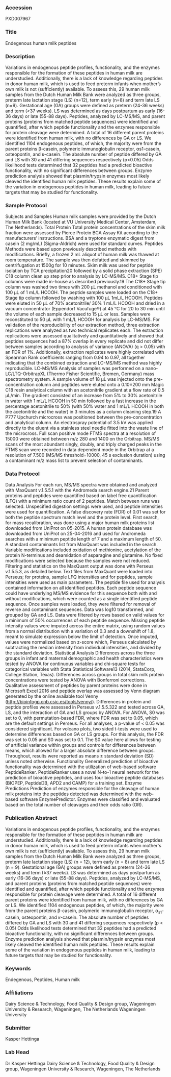 ### Accession
PXD007967

### Title
Endegenous human milk peptides

### Description
Variations in endogenous peptide profiles, functionality, and the enzymes responsible for the formation of these peptides in human milk are understudied. Additionally, there is a lack of knowledge regarding peptides in donor human milk, which is used to feed preterm infants when mother’s own milk is not (sufficiently) available. To assess this, 29 human milk samples from the Dutch Human Milk Bank were analyzed as three groups, preterm late lactation stage (LS) (n=12), term early (n=8) and term late LS (n=9). Gestational age (GA) groups were defined as preterm (24-36 weeks) and term (>37 weeks). LS was determined as days postpartum as early (16-36 days) or late (55-88 days). Peptides, analyzed by LC-MS/MS, and parent proteins (proteins from matched peptide sequences) were identified and quantified, after which peptide functionality and the enzymes responsible for protein cleavage were determined. A total of 16 different parent proteins were identified from human milk, with no differences by GA or LS. We identified 1104 endogenous peptides, of which, the majority were from the parent proteins β-casein, polymeric immunoglobulin receptor, αs1-casein, osteopontin, and κ-casein. The absolute number of peptide differed by GA and LS with 30 and 41 differing sequences respectively (p<0.05) Odds likelihood tests determined that 32 peptides had a predicted bioactive functionality, with no significant differences between groups. Enzyme prediction analysis showed that plasmin/trypsin enzymes most likely cleaved the identified human milk peptides. These results explain some of the variation in endogenous peptides in human milk, leading to future targets that may be studied for functionality.

### Sample Protocol
Subjects and Samples  Human milk samples were provided by the Dutch Human Milk Bank (located at VU University Medical Center, Amsterdam, The Netherlands).  Total Protein Total protein concentrations of the skim milk fraction were assessed by Pierce Protein BCA Assay Kit according to the manufacturers’ instructions. BSA and a tryptone enzymatic digest from casein (2 mg/mL) (Sigma-Aldrich) were used for standard curves.   Peptides Methods were based upon previously described methods with modifications. Briefly, a frozen 2 mL aliquot of human milk was thawed at room temperature. The sample was then defatted and skimmed by centrifugation at 1500g for 10 minutes. Skim milk was used for peptide isolation by TCA precipitation20 followed by a solid phase extraction (SPE) C18 column clean up step prior to analysis by LC-MS/MS. C18+ Stage tip columns were made in-house as described previously.19 The C18+ Stage tip column was washed two times with 200 μL methanol and conditioned with 100 μL of 1 mL/L HCOOH. The peptide samples were loaded on the C18+ Stage tip column followed by washing with 100 μL 1mL/L HCOOH. Peptides were eluted in 50 μL of 70% acetonitrile/ 30% 1 mL/L HCOOH and  dried in a vacuum concentrator (Eppendorf Vacufuge®) at 45 °C for 20 to 30 min until the volume of each sample decreased to 15 μL or less. Samples were reconstituted to 50 μL with 1 mL/L HCOOH for analysis by LC-MS/MS.  For validation of the reproducibility of our extraction method, three extraction replications were analyzed as two technical replicates each. The extraction replications were assessed qualitatively and quantitatively and showed that peptides sequences had a 87% overlap in every replicate and did not differ between samples according to analysis of variance (ANOVA) (q > 0.05) with an FDR of 1%. Additionally, extraction replicates were highly correlated with Spearman Rank coefficients ranging from 0.94 to 0.97, all together indicating that the combined extraction and LC-MS/MS method was highly reproducible.   LC-MS/MS Analysis of samples was performed on a nano-LC/LTQ-OrbitrapXL (Thermo Fisher Scientific, Bremen, Germany) mass spectrometry system. A sample volume of 18 μL was injected onto the pre-concentration column and peptides were eluted onto a 0.10×200 mm Magic C18 resin analytical column with an acetonitrile gradient at a flow rate of 0.5 μL/min. The gradient consisted of an increase from 5% to 30% acetonitrile in water with 1 mL/L HCOOH in 50 min followed by a fast increase in the percentage acetonitrile to 50% (with 50% water and 1 mL/L HCOOH in both the acetonitrile and the water) in 3 minutes as a column cleaning step.19 A P777 Upchurch microcross was positioned between the pre-concentration and analytical column. An electrospray potential of 3.5 kV was applied directly to the eluent via a stainless steel needle fitted into the waste line of the microcross. Full scan positive mode FTMS spectra at a resolution of 15000 were obtained between m/z 280 and 1400 on the Orbitrap. MS/MS scans of the most abundant singly, doubly, and triply charged peaks in the FTMS scan were recorded in data dependent mode in the Orbitrap at a resolution of 7.500 (MS/MS threshold=10000, 45 s exclusion duration) using a contaminant m/z mass list to prevent selection of contaminants.

### Data Protocol
Data Analysis For each run, MS/MS spectra were obtained and analyzed with MaxQuant v.1.5.5.1 with the Andromeda search engine.21 Parent proteins and peptides were quantified based on label free quantification (LFQ) with a minimum ratio count of 2 peptides. Match between runs was selected. Unspecified digestion settings were used, and peptide intensities were used for quantification. A false discovery rate (FDR) of 0.01 was set for both the peptide spectrum match level and the protein level. First search, for mass recalibration, was done using a major human milk proteins list downloaded from UniProt on 05-2015. A human protein database was downloaded from UniProt on 25-04-2016 and used for Andromeda searches with a minimum peptide length of 7 and a maximum length of 50. A standard contaminants list from MaxQuant was included in the search. Variable modifications included oxidation of methionine, acetylation of the protein N-terminus and deamidation of asparagine and glutamine. No fixed modifications were selected because the samples were not reduced.   Filtering and statistics on the MaxQuant output was done with Perseus v.1.5.5.3, as detailed below. Text files from MaxQuant were loaded into Perseus; for proteins, sample LFQ intensities and for peptides, sample intensities were used as main parameters. The peptide file used for analysis contained information on all identified peptides. Each peptide sequence could have underlying MS/MS evidence for this sequence both with and without modifications, which were counted as a single identified peptide sequence. Once samples were loaded, they were filtered for removal of reverse and contaminant sequences. Data was log10 transformed, and grouped by GA and LS. Data were filtered by rows based on valid values for a minimum of 50% occurrences of each peptide sequence. Missing peptide intensity values were imputed across the entire matrix, using random values from a normal distribution with a variation of 0.3 and a downshift of 1.8,  meant to simulate expression below the limit of detection. Once imputed, values were normalized based on z-score which, Perseus calculated by subtracting the median intensity from individual intensities, and divided by the standard deviation.   Statistical Analysis Differences across the three groups in infant and maternal demographic and health characteristics were tested by ANOVA for continuous variables and chi-square tests for categorical variables with Stata Statistical Software13 (2014, StataCorp, College Station, Texas). Differences across groups in total skim milk protein concentrations were tested by ANOVA with Bonferroni corrections. Qualitative assessment of peptides by parent proteins were done in Microsoft Excel 2016 and peptide overlap was assessed by Venn diagram generated by the online available tool Venny (http://bioinfogp.cnb.csic.es/tools/venny/).  Differences in protein and peptide profiles were assessed in Perseus v.1.5.5.322 and tested across GA, LS, and the interaction of GA and LS groups by ANOVA. For ANOVA, S0 was set to 0, with permutation-based FDR, where FDR was set to 0.05, which are the default settings in Perseus. For all analyses, a p-value of < 0.05 was considered significant. For volcano plots, two sided t-tests were used to determine differences based on GA or LS groups. For this analysis, the FDR was set to 0.05 and S0 was set to 0.1. The S0 value here allows for testing of artificial variance within groups and controls for differences between means, which allowed for a larger absolute difference between groups. Throughout, results were reported as means ± standard deviation (SD) unless noted otherwise.   Functionality Generalized prediction of bioactive functionality was determined with the utilization of web-based software PeptideRanker. PeptideRanker uses a novel N-to-1 neural network for the prediction of bioactive peptides, and uses four bioactive peptide databases (BIOPEP, PeptideDB, APD2 and CAMP) for a training set.   Enzyme Predictions Prediction of enzymes responsible for the cleavage of human milk proteins into the peptides detected was determined with the web-based software EnzymePredictor. Enzymes were classified and evaluated based on the total number of cleavages and their odds ratio (OR).

### Publication Abstract
Variations in endogenous peptide profiles, functionality, and the enzymes responsible for the formation of these peptides in human milk are understudied. Additionally, there is a lack of knowledge regarding peptides in donor human milk, which is used to feed preterm infants when mother's own milk is not (sufficiently) available. To assess this, 29 human milk samples from the Dutch Human Milk Bank were analyzed as three groups, preterm late lactation stage (LS) (n = 12), term early (n = 8) and term late LS (n = 9). Gestational age (GA) groups were defined as preterm (24-36 weeks) and term (&#x2265;37 weeks). LS was determined as days postpartum as early (16-36 days) or late (55-88 days). Peptides, analyzed by LC-MS/MS, and parent proteins (proteins from matched peptide sequences) were identified and quantified, after which peptide functionality and the enzymes responsible for protein cleavage were determined. A total of 16 different parent proteins were identified from human milk, with no differences by GA or LS. We identified 1104 endogenous peptides, of which, the majority were from the parent proteins &#x3b2;-casein, polymeric immunoglobulin receptor, &#x3b1;<sub>s1</sub>-casein, osteopontin, and &#x3ba;-casein. The absolute number of peptides differed by GA and LS with 30 and 41 differing sequences respectively (p &lt; 0.05) Odds likelihood tests determined that 32 peptides had a predicted bioactive functionality, with no significant differences between groups. Enzyme prediction analysis showed that plasmin/trypsin enzymes most likely cleaved the identified human milk peptides. These results explain some of the variation in endogenous peptides in human milk, leading to future targets that may be studied for functionality.

### Keywords
Endegenous, Peptides, Human milk

### Affiliations
Dairy Science & Technology, Food Quality & Design group, Wageningen University & Research, Wageningen, The Netherlands
Wageningen University

### Submitter
Kasper Hettinga

### Lab Head
Dr Kasper Hettinga
Dairy Science & Technology, Food Quality & Design group, Wageningen University & Research, Wageningen, The Netherlands


